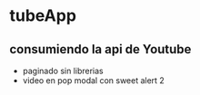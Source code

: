 # tubeApp
## consumiendo la api de Youtube

- paginado sin librerias
- video en pop modal con sweet alert 2